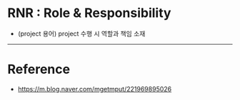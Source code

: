 # RNR : Role & Responsibility

- (project 용어) project 수행 시 역할과 책임 소재



---

# Reference

- https://m.blog.naver.com/mgetmput/221969895026